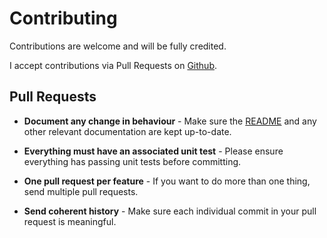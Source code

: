 # Contributing

Contributions are welcome and will be fully credited.

I accept contributions via Pull Requests on [Github](https://github.com/Vherus/mxtoolbox-php-api).


## Pull Requests

- **Document any change in behaviour** - Make sure the [README](README.md) and any other relevant documentation are kept up-to-date.

- **Everything must have an associated unit test** - Please ensure everything has passing unit tests before committing.

- **One pull request per feature** - If you want to do more than one thing, send multiple pull requests.

- **Send coherent history** - Make sure each individual commit in your pull request is meaningful.